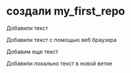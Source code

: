# создали my_first_repo

Добавили текст

Добавили текст с помощью веб браузера

Добавим еще текст

Добавили локально текст в новой ветке